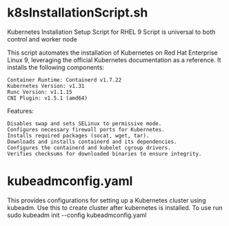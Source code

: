 # k8sInstallationScript.sh
Kubernetes Installation Setup Script for RHEL 9
Script is universal to both control and worker node

This script automates the installation of Kubernetes on Red Hat Enterprise Linux 9, leveraging the official Kubernetes documentation as a reference. It installs the following components:

    Container Runtime: Containerd v1.7.22
    Kubernetes Version: v1.31
    Runc Version: v1.1.15
    CNI Plugin: v1.5.1 (amd64)

Features:

    Disables swap and sets SELinux to permissive mode.
    Configures necessary firewall ports for Kubernetes.
    Installs required packages (socat, wget, tar).
    Downloads and installs containerd and its dependencies.
    Configures the containerd and kubelet cgroup drivers.
    Verifies checksums for downloaded binaries to ensure integrity.

# kubeadmconfig.yaml
This provides configurations for setting up a Kubernetes cluster using kubeadm.
Use this to create cluster after kubernetes is installed.
To use run sudo kubeadm init --config kubeadmconfig.yaml
